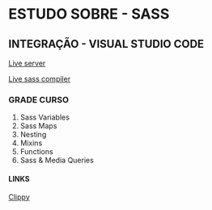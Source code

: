 # ESTUDO SOBRE - SASS

## INTEGRAÇÃO - VISUAL STUDIO CODE

[Live server](https://ritwickdey.github.io/vscode-live-server/)

[Live sass compiler](https://ritwickdey.github.io/vscode-live-sass-compiler/)

### GRADE CURSO

1. Sass Variables 
2. Sass Maps 
3. Nesting 
4. Mixins 
5. Functions 
6. Sass & Media Queries

#### LINKS

[Clippy](https://bennettfeely.com/clippy/)